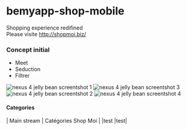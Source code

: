 bemyapp-shop-mobile
===================

Shopping experience redifined  
Please visite http://shopmoi.biz/

### Concept initial 
  
- Meet
- Seduction
- Filtrer

![nexus 4 jelly bean screentshot 1](https://cloud.githubusercontent.com/assets/5102138/5832414/2b801c16-a145-11e4-995d-21ebd0e75b21.png)
![nexus 4 jelly bean screentshot 3](https://cloud.githubusercontent.com/assets/5102138/5832419/3f81fb08-a145-11e4-97df-a1d22cc146aa.png)
![nexus 4 jelly bean screentshot 2](https://cloud.githubusercontent.com/assets/5102138/5832420/42805d0e-a145-11e4-8394-fd9fe68387cc.png)
![nexus 4 jelly bean screentshot 4](https://cloud.githubusercontent.com/assets/5102138/5832423/4fe25268-a145-11e4-97eb-4195b7222e54.png)

#### Categories

| Main stream | Catégories Shop Moi |
|test |test|
